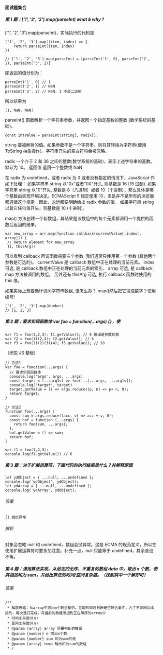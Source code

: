 #### 面试题集合

##### 第 1 题：['1', '2', '3'].map(parseInt) what & why ?

['1', '2', '3'].map(parseInt)，实际执行的代码是

```
['1', '2', '3'].map((item, index) => {
	return parseInt(item, index)
})

// ['1', '2', '3'].map(parseInt) = [parseInt('1', 0), parseInt('2', 1), parseInt('3', 2)]
```

即返回的值分别为：

```
parseInt('1', 0) // 1
parseInt('2', 1) // NaN
parseInt('3', 2) // NaN, 3 不是二进制
```

所以结果为

```
[1, NaN, NaN]
```

parseInt() 函数解析一个字符串参数，并返回一个指定基数的整数 (数学系统的基础)。

```
const intValue = parseInt(string[, radix]);
```

string 要被解析的值。如果参数不是一个字符串，则将其转换为字符串(使用 ToString 抽象操作)。字符串开头的空白符将会被忽略。

radix 一个介于 2 和 36 之间的整数(数学系统的基础)，表示上述字符串的基数。默认为 10。
返回值 返回一个整数或 NaN

在 radix 为 undefined，或者 radix 为 0 或者没有指定的情况下，JavaScript 作如下处理：
如果字符串 string 以"0x"或者"0X"开头, 则基数是 16 (16 进制).
如果字符串 string 以"0"开头, 基数是 8（八进制）或者 10（十进制），那么具体是哪个基数由实现环境决定。ECMAScript 5 规定使用 10，但是并不是所有的浏览器都遵循这个规定。因此，永远都要明确给出 radix 参数的值。
如果字符串 string 以其它任何值开头，则基数是 10 (十进制)。

map() 方法创建一个新数组，其结果是该数组中的每个元素都调用一个提供的函数后返回的结果。

```
var new_array = arr.map(function callback(currentValue[,index[, array]]) {
 // Return element for new_array
 }[, thisArg])
```

可以看到 callback 回调函数需要三个参数, 我们通常只使用第一个参数 (其他两个参数是可选的)。
currentValue 是 callback 数组中正在处理的当前元素。
index 可选, 是 callback 数组中正在处理的当前元素的索引。
array 可选, 是 callback map 方法被调用的数组。
另外还有 thisArg 可选, 执行 callback 函数时使用的 this 值。

如果实际上想要循环访问字符串数组, 该怎么办？ map()然后把它换成数字？使用编号!

```
['1', '2', '3'].map(Number)
// [1, 2, 3]
```

##### 第 2 题：要求实现函数体 var foo = function(...args) {}，使

```
var f1 = foo(1,2,3); f1.getValue(); // 6 输出是参数的和
var f2 = foo(1)(2,3); f2.getValue(); // 6
var f3 = foo(1)(2)(3)(4); f3.getValue(); // 10
```

（闭包 JS 基础）

```
// 方法1
var foo = function(...args) {
  // 要求实现函数体
  console.log('args', args, ...args)
  const target = (...arg1s) => foo(...[...args, ...arg1s]);
  console.log('target', target)
  target.getValue = () => args.reduce((p, n) => p+ n, 0);
  return target;
}

// 方法2
function foo(...args) {
  const sum = args.reduce((acc, v) => acc + v, 0);
  const hof = function (...args) {
    return foo(sum, ...args);
  };
  hof.getValue = () => sum;
  return hof;
}

var f1 = foo(1,2,3);
console.log(f1.getValue()) // 6

```

##### 第 3 题：对于扩展运算符，下面代码的执行结果是什么？并解释原因

```
let ydObject = { ...null, ...undefined };
console.log('ydObject', ydObject);
let ydArray = [ ...null, ...undefined ];
console.log('ydArray', ydObject);

```

###### 答案

```
{} 抛出异常

```

###### 解析

对象会忽略 null 和 undefined，数组会抛异常。这是 ECMA 的规范定义，所以在使用扩展运算符时要多加注意。补充一点，null 只能等于 undefined，其余谁也不等。

##### 第 4 题：请用算法实现，从给定的无序、不重复的数组 data 中，取出 n 个数，使其相加和为 sum，并给出算法的时间/空间复杂度。（找到其中一个解即可）

###### 答案

```
/**
 * 解题思路：从array中取出n个数全排列，在取的同时判断是否符合条件，为了不影响后续排列，每次递归完成，将当前的数组添加到正在排序的array中
 * 时间复杂度O(n)
 * 空间复杂度O(n)
 * @param {array} array 需要判断的数组
 * @param {number} n 取出n个数
 * @param {number} sum 和为sum的值
 * @param {array} temp 输出和为sum的数组
 * /

```
